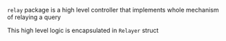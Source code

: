 `relay` package is a high level controller that implements whole mechanism of relaying a query

This high level logic is encapsulated in `Relayer` struct
